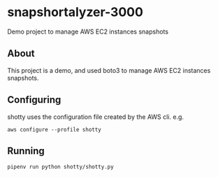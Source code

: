 # snapshortalyzer-3000

Demo project to manage AWS EC2 instances snapshots

## About

This project is a demo, and used boto3 to manage AWS EC2 instances snapshots.

## Configuring

shotty uses the configuration file created by the AWS cli. e.g.

`aws configure --profile shotty`

## Running

`pipenv run python shotty/shotty.py`
